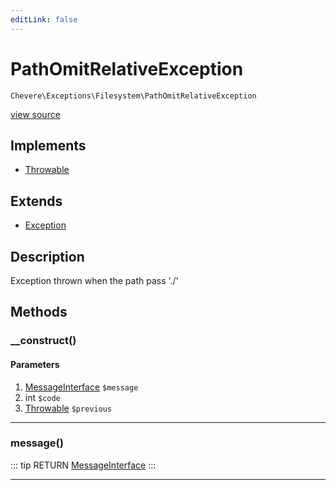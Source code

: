 ```yaml
---
editLink: false
---
```


# PathOmitRelativeException

`Chevere\Exceptions\Filesystem\PathOmitRelativeException`

[view source](https://github.com/chevere/chevere/blob/master/exceptions/Filesystem/PathOmitRelativeException.php)

## Implements

- [Throwable](https://www.php.net/manual/class.throwable)

## Extends

- [Exception](../Core/Exception.md)

## Description

Exception thrown when the path pass './'

## Methods

### __construct()

#### Parameters

1. [MessageInterface](../../Interfaces/Message/MessageInterface.md) `$message`
2. int `$code`
3. [Throwable](https://www.php.net/manual/class.throwable) `$previous`

---

### message()

::: tip RETURN
[MessageInterface](../../Interfaces/Message/MessageInterface.md)
:::

---
